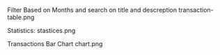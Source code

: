Filter Based on Months and search on title and descreption
transaction-table.png

 Statistics:
stastices.png

Transactions Bar Chart
chart.png
